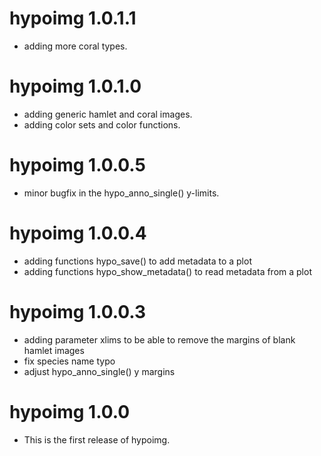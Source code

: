 # hypoimg 1.0.1.1

* adding more coral types.

# hypoimg 1.0.1.0

* adding generic hamlet and coral images.
* adding color sets and color functions.

# hypoimg 1.0.0.5

* minor bugfix in the hypo_anno_single() y-limits.

# hypoimg 1.0.0.4

* adding functions hypo_save() to add metadata to a plot
* adding functions hypo_show_metadata() to read metadata from a plot

# hypoimg 1.0.0.3

* adding parameter xlims to be able to remove the margins of blank hamlet images 
* fix species name typo
* adjust hypo_anno_single() y margins

# hypoimg 1.0.0

* This is the first release of hypoimg.
